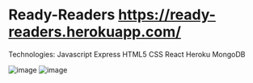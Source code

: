 # Ready-Readers https://ready-readers.herokuapp.com/

Technologies:
Javascript
Express
HTML5
CSS
React 
Heroku
MongoDB


![image](https://user-images.githubusercontent.com/123399341/232566504-eaed681a-cabd-46b5-bad3-d1e32378b79b.png)
![image](https://user-images.githubusercontent.com/123399341/232566669-1f297985-f2f7-4974-bef6-82140ee15364.png)
